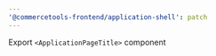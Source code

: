 ```yaml
---
'@commercetools-frontend/application-shell': patch
---
```


Export `<ApplicationPageTitle>` component
